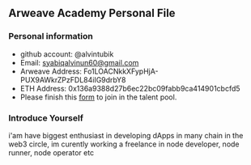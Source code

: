 ## Arweave Academy Personal File

### Personal information

- github account: @alvintubik
- Email: syabiqalvinun60@gmail.com
- Arweave Address: Fo1LOACNkkXFypHjA-PUX9AWkrZPzFDL84iIG9drbY8
- ETH Address: 0x136a9388d27b6ec22bc09fabb9ca414901cbcfd5
- Please finish this [form](https://docs.google.com/forms/d/e/1FAIpQLSfWA5fIIcBgmRppm3jNz5vmf9Mai_QMVil-2pO4r7YKn_Zhtw/viewform?usp=sf_link) to join in the talent pool.

### Introduce Yourself
 i'am have biggest enthusiast in developing dApps in many chain in the web3 circle, im curently working a freelance in node developer, node runner, node operator etc
